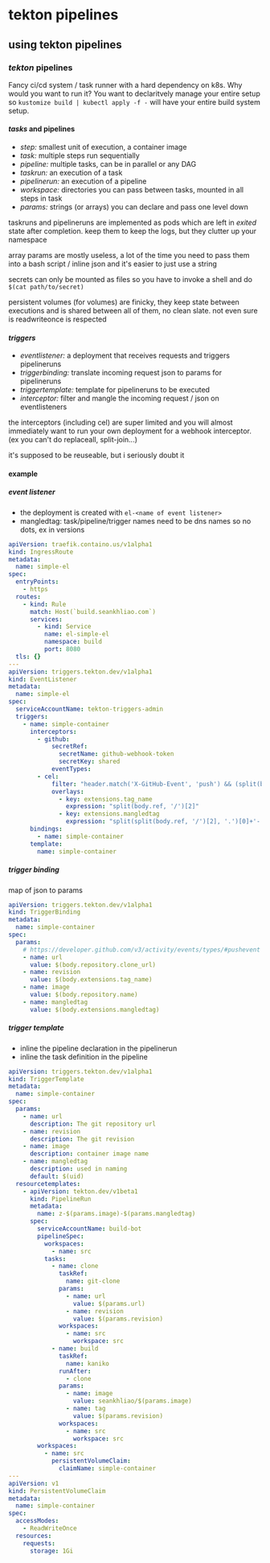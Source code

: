 # tekton pipelines

## using tekton pipelines

### _tekton_ pipelines

Fancy ci/cd system / task runner with a hard dependency on k8s.
Why would you want to run it?
You want to declaritvely manage your entire setup so
`kustomize build | kubectl apply -f -` will have your entire build system setup.

#### _tasks_ and pipelines

- _step:_ smallest unit of execution, a container image
- _task:_ multiple steps run sequentially
- _pipeline:_ multiple tasks, can be in parallel or any DAG
- _taskrun:_ an execution of a task
- _pipelinerun:_ an execution of a pipeline
- _workspace:_ directories you can pass between tasks, mounted in all steps in task
- _params:_ strings (or arrays) you can declare and pass one level down

taskruns and pipelineruns are implemented as pods
which are left in _exited_ state after completion.
keep them to keep the logs, but they clutter up your namespace

array params are mostly useless,
a lot of the time you need to pass them into a bash script / inline json
and it's easier to just use a string

secrets can only be mounted as files so you have to invoke a shell and do `$(cat path/to/secret)`

persistent volumes (for volumes) are finicky,
they keep state between executions
and is shared between all of them, no clean slate.
not even sure is readwriteonce is respected

#### _triggers_

- _eventlistener:_ a deployment that receives requests and triggers pipelineruns
- _triggerbinding:_ translate incoming request json to params for pipelineruns
- _triggertemplate:_ template for pipelineruns to be executed
- _interceptor:_ filter and mangle the incoming request / json on eventlisteners

the interceptors (including cel) are super limited
and you will almost immediately want to run your own deployment
for a webhook interceptor. (ex you can't do replaceall, split-join...)

it's supposed to be reuseable, but i seriously doubt it

#### example

##### _event_ listener

- the deployment is created with `el-<name of event listener>`
- mangledtag: task/pipeline/trigger names need to be dns names so no dots, ex in versions

```yaml
apiVersion: traefik.containo.us/v1alpha1
kind: IngressRoute
metadata:
  name: simple-el
spec:
  entryPoints:
    - https
  routes:
    - kind: Rule
      match: Host(`build.seankhliao.com`)
      services:
        - kind: Service
          name: el-simple-el
          namespace: build
          port: 8080
  tls: {}
---
apiVersion: triggers.tekton.dev/v1alpha1
kind: EventListener
metadata:
  name: simple-el
spec:
  serviceAccountName: tekton-triggers-admin
  triggers:
    - name: simple-container
      interceptors:
        - github:
            secretRef:
              secretName: github-webhook-token
              secretKey: shared
            eventTypes:
        - cel:
            filter: "header.match('X-GitHub-Event', 'push') && (split(body.ref, '/')[1] == 'tags') && (body.repository.name in ['calproxy', 'goproxy', 'http-server', 'statslogger', 'vanity', 'webstyle'])"
            overlays:
              - key: extensions.tag_name
                expression: "split(body.ref, '/')[2]"
              - key: extensions.mangledtag
                expression: "split(split(body.ref, '/')[2], '.')[0]+'-'+split(split(body.ref, '/')[2], '.')[1]+'-'+split(split(body.ref, '/')[2], '.')[2]"
      bindings:
        - name: simple-container
      template:
        name: simple-container
```

##### _trigger_ binding

map of json to params

```yaml
apiVersion: triggers.tekton.dev/v1alpha1
kind: TriggerBinding
metadata:
  name: simple-container
spec:
  params:
    # https://developer.github.com/v3/activity/events/types/#pushevent
    - name: url
      value: $(body.repository.clone_url)
    - name: revision
      value: $(body.extensions.tag_name)
    - name: image
      value: $(body.repository.name)
    - name: mangledtag
      value: $(body.extensions.mangledtag)
```

##### _trigger_ template

- inline the pipeline declaration in the pipelinerun
- inline the task definition in the pipeline

```yaml
apiVersion: triggers.tekton.dev/v1alpha1
kind: TriggerTemplate
metadata:
  name: simple-container
spec:
  params:
    - name: url
      description: The git repository url
    - name: revision
      description: The git revision
    - name: image
      description: container image name
    - name: mangledtag
      description: used in naming
      default: $(uid)
  resourcetemplates:
    - apiVersion: tekton.dev/v1beta1
      kind: PipelineRun
      metadata:
        name: z-$(params.image)-$(params.mangledtag)
      spec:
        serviceAccountName: build-bot
        pipelineSpec:
          workspaces:
            - name: src
          tasks:
            - name: clone
              taskRef:
                name: git-clone
              params:
                - name: url
                  value: $(params.url)
                - name: revision
                  value: $(params.revision)
              workspaces:
                - name: src
                  workspace: src
            - name: build
              taskRef:
                name: kaniko
              runAfter:
                - clone
              params:
                - name: image
                  value: seankhliao/$(params.image)
                - name: tag
                  value: $(params.revision)
              workspaces:
                - name: src
                  workspace: src
        workspaces:
          - name: src
            persistentVolumeClaim:
              claimName: simple-container
---
apiVersion: v1
kind: PersistentVolumeClaim
metadata:
  name: simple-container
spec:
  accessModes:
    - ReadWriteOnce
  resources:
    requests:
      storage: 1Gi
```
